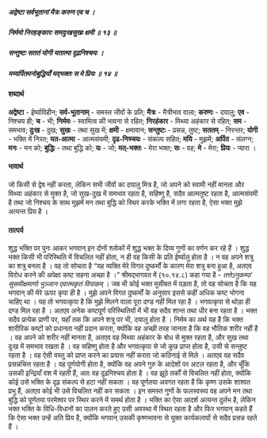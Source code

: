 ##### अद्वेष्टा सर्वभूतानां मैत्रः करुण एव च ।
##### निर्ममो निरहङ्कारः समदुःखसुखः क्षमी ॥ १३ ॥
##### सन्तुष्टः सततं योगी यतात्मा दृढ़निश्चयः ।
##### मय्यर्पितमनोबुद्धिर्यो मद्भक्तः स मे प्रियः ॥ १४ ॥

#### शब्दार्थ

**अद्वेष्टा** - ईर्ष्याविहीन; **सर्व-भूतानाम्** - समस्त जीवों के प्रति; **मैत्रः** - मैत्रीभाव वाला; **करुणः** - दयालु; **एव** - निश्चय ही; **च** - भी; **निर्ममः** - स्वामित्व की भावना से रहित; **निरहंकार** - मिथ्या अहंकार से रहित; **सम** - समभाव; **दुःख** - दुख; **सुखः** - तथा सुख में; **क्षमी** - क्षमावान; **सन्तुष्टः** - प्रसन्न, तुष्ट; **सततम्** - निरन्तर; **योगी** - भक्ति में निरत; **यत-आत्मा** - आत्मसंयमी; **दृढ-निश्र्चयः** - संकल्प सहित; **मयि** - मुझमें; **अर्पित** - संलग्न; **मनः** - मन को; **बुद्धिः** - तथा बुद्धि को; **यः** - जो; **मत्-भक्तः** - मेरा भक्त; **सः** - वह; **मे** - मेरा; **प्रियः** - प्यारा ।

#### भावार्थ

जो किसी से द्वेष नहीं करता, लेकिन सभी जीवों का दयालु मित्र है, जो अपने को स्वामी नहीं मानता और मिथ्या अहंकार से मुक्त है, जो सुख-दुख में समभाव रहता है, सहिष्णु है, सदैव आत्मतुष्ट रहता है, आत्मसंयमी है तथा जो निश्चय के साथ मुझमें मन तथा बुद्धि को स्थिर करके भक्ति में लगा रहता है, ऐसा भक्त मुझे अत्यन्त प्रिय है ।

#### तात्पर्य

शुद्ध भक्ति पर पुनः आकर भगवान् इन दोनों श्लोकों में शुद्ध भक्त के दिव्य गुणों का वर्णन कर रहे हैं । शुद्ध भक्त किसी भी परिस्थिति में विचलित नहीं होता, न ही वह किसी के प्रति ईर्ष्यालु होता है । न वह अपने शत्रु का शत्रु बनता है । वह तो सोचता है “यह व्यक्ति मेरे विगत दुष्कर्मों के कारण मेरा शत्रु बना हुआ है, अतएव विरोध करने की अपेक्षा कष्ट सहना अच्छा है ।” श्रीमद्भागवत में (१०.१४.८) कहा गया है - *तत्तेऽनुकम्पां सुसमीक्षमाणो भुञ्जान एवात्मकृतं विपाकम्* । जब भी कोई भक्त मुसीबत में पड़ता है, तो वह सोचता है कि यह भगवान् की मेरे ऊपर कृपा ही है । मुझे अपने विगत दुष्कर्मों के अनुसार इससे कहीं अधिक कष्ट भोगना चाहिए था । यह तो भगवत्कृपा है कि मुझे मिलने वाला पूरा दण्ड नहीं मिल रहा है । भगवत्कृपा से थोड़ा ही दण्ड मिल रहा है । अतएव अनेक कष्टपूर्ण परिस्थितियों में भी वह सदैव शान्त तथा धीर बना रहता है । भक्त सदैव प्रत्येक प्राणी पर, यहाँ तक कि अपने शत्रु पर भी, दयालु होता है । निर्मम का अर्थ यह है कि भक्त शारीरिक कष्टों को प्रधानता नहीं प्रदान करता, क्योंकि वह अच्छी तरह जानता है कि वह भौतिक शरीर नहीं है । वह अपने को शरीर नहीं मानता है, अतएव वह मिथ्या अहंकार के बोध से मुक्त रहता है, और सुख तथा दुःख में समभाव रखता है । वह सहिष्णु होता है और भगवत्कृपा से जो कुछ प्राप्त होता है, उसी से सन्तुष्ट रहता है । वह ऐसी वस्तु को प्राप्त करने का प्रयास नहीं करता जो कठिनाई से मिले । अतएव वह सदैव प्रसन्नचित्त रहता है । वह पूर्णयोगी होता है, क्योंकि वह अपने गुरु के आदेशों पर अटल रहता है, और चूँकि उसकी इन्द्रियाँ वश में रहती हैं, अतः वह दृढ़निश्चय होता है । वह झूठे तर्कों से विचलित नहीं होता, क्योंकि कोई उसे भक्ति के दृढ़ संकल्प से हटा नहीं सकता । वह पूर्णतया अवगत रहता है कि कृष्ण उसके शाश्वत प्रभु हैं, अतएव कोई भी उसे विचलित नहीं कर सकता । इन समस्त गुणों के फलस्वरूप वह अपने मन तथा बुद्धि को पूर्णतया परमेश्वर पर स्थिर करने में समर्थ होता है । भक्ति का ऐसा आदर्श अत्यन्त दुर्लभ है, लेकिन भक्त भक्ति के विधि-विधानों का पालन करते हुए उसी अवस्था में स्थित रहता है और फिर भगवान् कहते हैं कि ऐसा भक्त उन्हें अति प्रिय है, क्योंकि भगवान् उसकी कृष्णभावना से युक्त कार्यकलापों से सदैव प्रसन्न रहते हैं ।